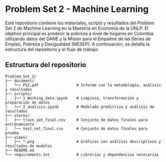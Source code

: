 # Problem Set 2 - Machine Learning
Este repositorio contiene los materiales, scripts y resultados del Problem Set 2 de Machine Learning en la Maestría en Economía de la UNLP. El objetivo principal es predecir la pobreza a nivel de hogares en Colombia utilizando datos del DANE y la Misión para el Empalme de las Series de Empleo, Pobreza y Desigualdad (MESEP). A continuación, se detalla la estructura del repositorio y el flujo de trabajo.

## Estructura del repositorio

```plaintext
Problem_Set_2/
├── document/
│   └── PS2.pdf                 # Informe con la metodología, análisis y resultados
├── scripts/
│   ├── 1_Working_data.ipynb    # Limpieza, transformación y preparación de datos
│   └── 2_analisis.ipynb        # Modelado predictivo y análisis de resultados
├── stores/
│   ├── train_set_final.csv     # Conjunto de datos finales para entrenamiento
│   └── test_set_final.csv      # Conjunto de datos finales para prueba
├── views/
│   ├── *.png                   # Gráficos con análisis descriptivos y resultados de modelos
├── README.md
└── requirements.txt            # Librerías y dependencias necesarias
```
